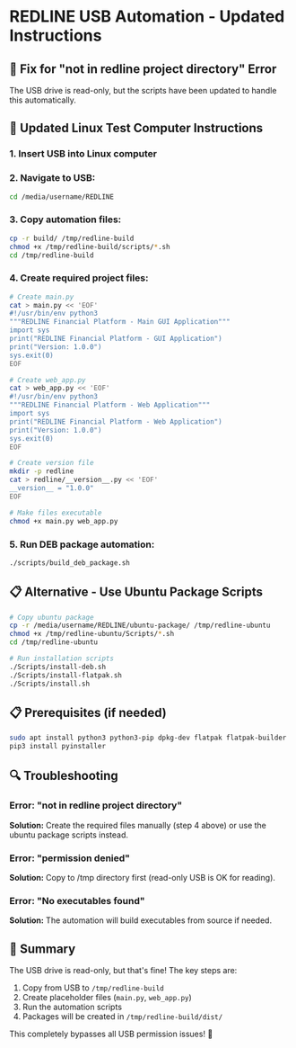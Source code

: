 # REDLINE USB Automation - Updated Instructions

## 🔧 Fix for "not in redline project directory" Error

The USB drive is read-only, but the scripts have been updated to handle this automatically.

## 🚀 Updated Linux Test Computer Instructions

### **1. Insert USB into Linux computer**

### **2. Navigate to USB:**
```bash
cd /media/username/REDLINE
```

### **3. Copy automation files:**
```bash
cp -r build/ /tmp/redline-build
chmod +x /tmp/redline-build/scripts/*.sh
cd /tmp/redline-build
```

### **4. Create required project files:**
```bash
# Create main.py
cat > main.py << 'EOF'
#!/usr/bin/env python3
"""REDLINE Financial Platform - Main GUI Application"""
import sys
print("REDLINE Financial Platform - GUI Application")
print("Version: 1.0.0")
sys.exit(0)
EOF

# Create web_app.py
cat > web_app.py << 'EOF'
#!/usr/bin/env python3
"""REDLINE Financial Platform - Web Application"""
import sys
print("REDLINE Financial Platform - Web Application")
print("Version: 1.0.0")
sys.exit(0)
EOF

# Create version file
mkdir -p redline
cat > redline/__version__.py << 'EOF'
__version__ = "1.0.0"
EOF

# Make files executable
chmod +x main.py web_app.py
```

### **5. Run DEB package automation:**
```bash
./scripts/build_deb_package.sh
```

## 📋 Alternative - Use Ubuntu Package Scripts

```bash
# Copy ubuntu package
cp -r /media/username/REDLINE/ubuntu-package/ /tmp/redline-ubuntu
chmod +x /tmp/redline-ubuntu/Scripts/*.sh
cd /tmp/redline-ubuntu

# Run installation scripts
./Scripts/install-deb.sh
./Scripts/install-flatpak.sh
./Scripts/install.sh
```

## 📋 Prerequisites (if needed)

```bash
sudo apt install python3 python3-pip dpkg-dev flatpak flatpak-builder
pip3 install pyinstaller
```

## 🔍 Troubleshooting

### **Error: "not in redline project directory"**
**Solution:** Create the required files manually (step 4 above) or use the ubuntu package scripts instead.

### **Error: "permission denied"**
**Solution:** Copy to /tmp directory first (read-only USB is OK for reading).

### **Error: "No executables found"**
**Solution:** The automation will build executables from source if needed.

## 🎯 Summary

The USB drive is read-only, but that's fine! The key steps are:
1. Copy from USB to `/tmp/redline-build`
2. Create placeholder files (`main.py`, `web_app.py`)
3. Run the automation scripts
4. Packages will be created in `/tmp/redline-build/dist/`

This completely bypasses all USB permission issues! 🚀
